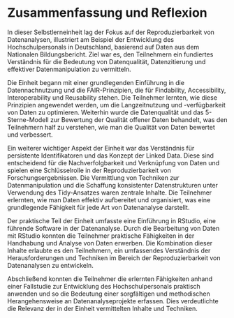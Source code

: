 # Zusammenfassung und Reflexion

In dieser Selbstlerneinheit lag der Fokus auf der Reproduzierbarkeit von Datenanalysen, illustriert am Beispiel der Entwicklung des Hochschulpersonals in Deutschland, basierend auf Daten aus dem Nationalen Bildungsbericht. Ziel war es, den Teilnehmern ein fundiertes Verständnis für die Bedeutung von Datenqualität, Datenzitierung und effektiver Datenmanipulation zu vermitteln.

Die Einheit begann mit einer grundlegenden Einführung in die Datennachnutzung und die FAIR-Prinzipien, die für Findability, Accessibility, Interoperability und Reusability stehen. Die Teilnehmer lernten, wie diese Prinzipien angewendet werden, um die Langzeitnutzung und -verfügbarkeit von Daten zu optimieren. Weiterhin wurde die Datenqualität und das 5-Sterne-Modell zur Bewertung der Qualität offener Daten behandelt, was den Teilnehmern half zu verstehen, wie man die Qualität von Daten bewertet und verbessert.

Ein weiterer wichtiger Aspekt der Einheit war das Verständnis für persistente Identifikatoren und das Konzept der Linked Data. Diese sind entscheidend für die Nachverfolgbarkeit und Verknüpfung von Daten und spielen eine Schlüsselrolle in der Reproduzierbarkeit von Forschungsergebnissen. Die Vermittlung von Techniken zur Datenmanipulation und die Schaffung konsistenter Datenstrukturen unter Verwendung des Tidy-Ansatzes waren zentrale Inhalte. Die Teilnehmer erlernten, wie man Daten effektiv aufbereitet und organisiert, was eine grundlegende Fähigkeit für jede Art von Datenanalyse darstellt.

Der praktische Teil der Einheit umfasste eine Einführung in RStudio, eine führende Software in der Datenanalyse. Durch die Bearbeitung von Daten mit RStudio konnten die Teilnehmer praktische Fähigkeiten in der Handhabung und Analyse von Daten erwerben. Die Kombination dieser Inhalte erlaubte es den Teilnehmern, ein umfassendes Verständnis der Herausforderungen und Techniken im Bereich der Reproduzierbarkeit von Datenanalysen zu entwickeln.

Abschließend konnten die Teilnehmer die erlernten Fähigkeiten anhand einer Fallstudie zur Entwicklung des Hochschulpersonals praktisch anwenden und so die Bedeutung einer sorgfältigen und methodischen Herangehensweise an Datenanalyseprojekte erfassen. Dies verdeutlichte die Relevanz der in der Einheit vermittelten Inhalte und Techniken.
